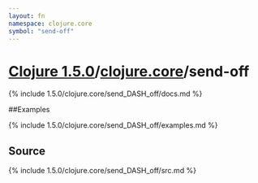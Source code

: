 ```yaml
---
layout: fn
namespace: clojure.core
symbol: "send-off"
---
```


# [Clojure 1.5.0](../../)/[clojure.core](../)/send-off

{% include 1.5.0/clojure.core/send_DASH_off/docs.md %}

##Examples

{% include 1.5.0/clojure.core/send_DASH_off/examples.md %}
## Source
{% include 1.5.0/clojure.core/send_DASH_off/src.md %}

